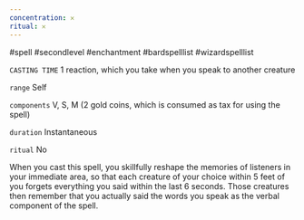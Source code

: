 ```yaml
---
concentration: 𐄂
ritual: 𐄂
---
```

#spell #secondlevel #enchantment #bardspelllist #wizardspelllist

`CASTING TIME`
1 reaction, which you take when you speak to another creature

`range`
Self

`components`
V, S, M (2 gold coins, which is consumed as tax for using the spell)

`duration`
Instantaneous

`ritual`
No

When you cast this spell, you skillfully reshape the memories of listeners in your immediate area, so that each creature of your choice within 5 feet of you forgets everything you said within the last 6 seconds. Those creatures then remember that you actually said the words you speak as the verbal component of the spell.